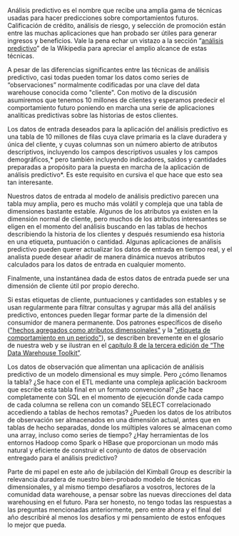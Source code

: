﻿---
UniqueId: TiFhWAlHbn
Title: "Consejo de diseño #172: Aprovecha tu modelo dimensional para análisis predictivo"
Url: 2015/kimball-sobre-analisis-predictivo.html
Date: 2016-12-24T01:33:09.3568412+01:00
SecondaryDate: 2015-02-02T00:00:00.0000000
Description: "Análisis predictivo es el nombre que recibe una amplia gama de técnicas usadas para hacer predicciones sobre comportamientos futuros. Calificación de crédito, análisis de riesgo, y selección de promoción están entre las muchas  aplicaciones que han probado ser útiles para generar ingresos y beneficios."
Author: Ralph Kimball
Category: Fundamentos Business Intelligence
RelatedUrl: http://www.kimballgroup.com/2015/02/design-tip-172-leverage-dimensional-model-predictive-analytics/

---
Análisis predictivo es el nombre que recibe una amplia gama de técnicas usadas para hacer predicciones sobre comportamientos futuros. Calificación de crédito, análisis de riesgo, y selección de promoción están entre las muchas  aplicaciones que han probado ser útiles para generar ingresos y beneficios. Vale la pena echar un vistazo a la sección “[análisis predictivo][1]” de la Wikipedia para apreciar el amplio alcance de estas técnicas.

A pesar de las diferencias significantes entre las técnicas de análisis predictivo, casi todas pueden tomar los datos como series de “observaciones” normalmente codificadas por una clave del data warehouse conocida como "cliente". Con motivo de la discusión asumiremos que tenemos 10 millones de clientes y esperamos predecir el comportamiento futuro poniendo en marcha una serie de aplicaciones analíticas predictivas sobre las historias de estos clientes.

Los datos de entrada deseados para la aplicación del análisis predictivo es una tabla de 10 millones de filas cuya clave primaria es la clave duradera y única del cliente, y cuyas columnas son un número abierto de atributos descriptivos, incluyendo los campos descriptivos usuales y los campos demográficos,* pero también incluyendo indicadores, saldos y cantidades preparadas a propósito para la puesta en marcha de la aplicación de análisis predictivo*. Es este requisito en cursiva el que hace que esto sea tan interesante.

Nuestros datos de entrada al modelo de análisis predictivo parecen una tabla muy amplia, pero es mucho más volátil y compleja que una tabla de dimensiones bastante estable. Algunos de los atributos ya existen en la dimensión normal de cliente, pero muchos de los atributos interesantes se eligen en el momento del análisis buscando en las tablas de hechos describiendo la historia de los clientes y después resumiendo esa historia en una etiqueta, puntuación o cantidad. Algunas aplicaciones de análisis predictivo pueden querer actualizar los datos de entrada en tiempo real, y el analista puede desear añadir de manera dinámica nuevos atributos calculados para los datos de entrada en cualquier momento.

Finalmente, una instantánea dada de estos datos de entrada puede ser una dimensión de cliente útil por propio derecho.

Si estas etiquetas de cliente, puntuaciones y cantidades son estables y se usan regularmente para filtrar consultas y agrupar más allá del análisis predictivo, entonces pueden llegar formar parte de la dimensión del consumidor de manera permanente. Dos patrones específicos de diseño (["hechos agregados como atributos dimensoinales"][2] y la  ["etiqueta de comportamiento en un periodo"][3]), se describen brevemente en el glosario de nuestra web y se ilustran en el [capítulo 8 de la tercera edición de “The Data Warehouse Toolkit”][4].

Los datos de observación que alimentan una aplicación de análisis predictivo de  un modelo dimensional es muy simple. Pero ¿cómo llenamos la tabla? ¿Se hace con el ETL mediante una compleja aplicación backroom que escribe esta tabla final en un formato convencional? ¿Se hace completamente con SQL en el momento de ejecución donde cada campo de cada columna se rellena con un comando SELECT  correlacionado accediendo a tablas de hechos remotas? ¿Pueden los datos de los atributos de observación ser almacenados en una dimensión actual, antes que en tablas de hecho separadas, donde los múltiples valores se almacenan como una array, incluso como series de tiempo? ¿Hay herramientas de los entornos Hadoop como Spark o HBase que proporcionan un modo más natural y eficiente de construir el conjunto de datos de observación entregado para el análisis predictivo?

Parte de mi papel en este año de jubilación del Kimball Group es describir la relevancia duradera de nuestro bien-probado modelo de técnicas dimensionales, y al mismo tiempo desafiaros a vosotros, lectores de la comunidad data warehouse, a pensar sobre las nuevas direcciones del data warehousing en el futuro. Para ser honesto, no tengo todas las respuestas a las preguntas mencionadas anteriormente, pero entre ahora y el final del año describiré al menos los desafíos y mi pensamiento de estos enfoques lo mejor que pueda.















[1]: https://en.wikipedia.org/wiki/Predictive_analytics
[2]: http://www.kimballgroup.com/data-warehouse-business-intelligence-resources/kimball-techniques/dimensional-modeling-techniques/aggregated-fact-attribute/
[3]: http://www.kimballgroup.com/data-warehouse-business-intelligence-resources/kimball-techniques/dimensional-modeling-techniques/behavior-tag-series-attribute/
[4]: https://datawarehouse.es/ralph-kimball-books.html